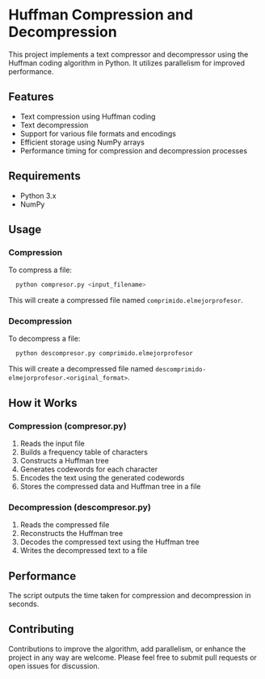 # Huffman Compression and Decompression

This project implements a text compressor and decompressor using the Huffman coding algorithm in Python. It utilizes parallelism for improved performance.

## Features

- Text compression using Huffman coding
- Text decompression
- Support for various file formats and encodings
- Efficient storage using NumPy arrays
- Performance timing for compression and decompression processes

## Requirements

- Python 3.x
- NumPy

## Usage

### Compression

To compress a file:

```bash
  python compresor.py <input_filename>
```

This will create a compressed file named `comprimido.elmejorprofesor`.

### Decompression

To decompress a file:

```bash
  python descompresor.py comprimido.elmejorprofesor
```

This will create a decompressed file named `descomprimido-elmejorprofesor.<original_format>`.

## How it Works

### Compression (compresor.py)

1. Reads the input file
2. Builds a frequency table of characters
3. Constructs a Huffman tree
4. Generates codewords for each character
5. Encodes the text using the generated codewords
6. Stores the compressed data and Huffman tree in a file

### Decompression (descompresor.py)

1. Reads the compressed file
2. Reconstructs the Huffman tree
3. Decodes the compressed text using the Huffman tree
4. Writes the decompressed text to a file

## Performance

The script outputs the time taken for compression and decompression in seconds.


## Contributing

Contributions to improve the algorithm, add parallelism, or enhance the project in any way are welcome. Please feel free to submit pull requests or open issues for discussion.

